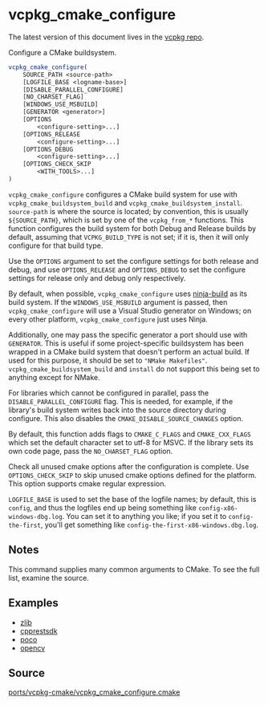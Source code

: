 # vcpkg_cmake_configure

The latest version of this document lives in the [vcpkg repo](https://github.com/Microsoft/vcpkg/blob/master/docs/maintainers/ports/vcpkg-cmake/vcpkg_cmake_configure.md).

Configure a CMake buildsystem.

```cmake
vcpkg_cmake_configure(
    SOURCE_PATH <source-path>
    [LOGFILE_BASE <logname-base>]
    [DISABLE_PARALLEL_CONFIGURE]
    [NO_CHARSET_FLAG]
    [WINDOWS_USE_MSBUILD]
    [GENERATOR <generator>]
    [OPTIONS
        <configure-setting>...]
    [OPTIONS_RELEASE
        <configure-setting>...]
    [OPTIONS_DEBUG
        <configure-setting>...]
    [OPTIONS_CHECK_SKIP
        <WITH_TOOLS>...]
)
```

`vcpkg_cmake_configure` configures a CMake build system for use with
`vcpkg_cmake_buildsystem_build` and `vcpkg_cmake_buildsystem_install`.
`source-path` is where the source is located; by convention,
this is usually `${SOURCE_PATH}`, which is set by one of the `vcpkg_from_*` functions.
This function configures the build system for both Debug and Release builds by default,
assuming that `VCPKG_BUILD_TYPE` is not set; if it is, then it will only configure for
that build type.

Use the `OPTIONS` argument to set the configure settings for both release and debug,
and use `OPTIONS_RELEASE` and `OPTIONS_DEBUG` to set the configure settings for
release only and debug only respectively.

By default, when possible, `vcpkg_cmake_configure` uses [ninja-build]
as its build system. If the `WINDOWS_USE_MSBUILD` argument is passed, then
`vcpkg_cmake_configure` will use a Visual Studio generator on Windows;
on every other platform, `vcpkg_cmake_configure` just uses Ninja.

[ninja-build]: https://ninja-build.org/

Additionally, one may pass the specific generator a port should use with `GENERATOR`.
This is useful if some project-specific buildsystem
has been wrapped in a CMake build system that doesn't perform an actual build.
If used for this purpose, it should be set to `"NMake Makefiles"`.
`vcpkg_cmake_buildsystem_build` and `install` do not support this being set to anything
except for NMake.

For libraries which cannot be configured in parallel,
pass the `DISABLE_PARALLEL_CONFIGURE` flag. This is needed, for example,
if the library's build system writes back into the source directory during configure.
This also disables the `CMAKE_DISABLE_SOURCE_CHANGES` option.

By default, this function adds flags to `CMAKE_C_FLAGS` and `CMAKE_CXX_FLAGS`
which set the default character set to utf-8 for MSVC.
If the library sets its own code page, pass the `NO_CHARSET_FLAG` option.

Check all unused cmake options after the configuration is complete.
Use `OPTIONS_CHECK_SKIP` to skip unused cmake options defined for the platform.
This option supports cmake regular expression.

`LOGFILE_BASE` is used to set the base of the logfile names;
by default, this is `config`, and thus the logfiles end up being something like
`config-x86-windows-dbg.log`. You can set it to anything you like;
if you set it to `config-the-first`,
you'll get something like `config-the-first-x86-windows.dbg.log`.

## Notes
This command supplies many common arguments to CMake. To see the full list, examine the source.

## Examples

* [zlib](https://github.com/Microsoft/vcpkg/blob/master/ports/zlib/portfile.cmake)
* [cpprestsdk](https://github.com/Microsoft/vcpkg/blob/master/ports/cpprestsdk/portfile.cmake)
* [poco](https://github.com/Microsoft/vcpkg/blob/master/ports/poco/portfile.cmake)
* [opencv](https://github.com/Microsoft/vcpkg/blob/master/ports/opencv/portfile.cmake)

## Source
[ports/vcpkg-cmake/vcpkg\_cmake\_configure.cmake](https://github.com/Microsoft/vcpkg/blob/master/ports/vcpkg-cmake/vcpkg_cmake_configure.cmake)
